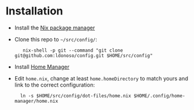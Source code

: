 # Installation

- Install the [Nix package manager](https://nixos.org/download.html#nix-quick-install)

- Clone this repo to `~/src/config/`:

         nix-shell -p git --command "git clone git@github.com:ldonoso/config.git $HOME/src/config"

- Install [Home Manager](https://github.com/nix-community/home-manager#installation)

- Edit `home.nix`, change at least `home.homeDirectory` to match yours and link to the correct configuration:

        ln -s $HOME/src/config/dot-files/home.nix $HOME/.config/home-manager/home.nix
